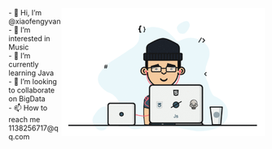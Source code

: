 <img align="right" alt="Coding" width="400" src="程序员.gif"/>
- 👋 Hi, I’m @xiaofengyvan</br>
- 👀 I’m interested in Music</br>
- 🌱 I’m currently learning Java</br>
- 💞️ I’m looking to collaborate on BigData</br>
- 📫 How to reach me 1138256717@qq.com</br>
<!---
xiaofengyvan/xiaofengyvan is a ✨ special ✨ repository because its `README.md` (this file) appears on your GitHub profile.
You can click the Preview link to take a look at your changes.
--->
